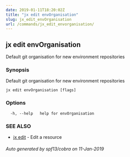 ```yaml
---
date: 2019-01-11T18:20:02Z
title: "jx edit envOrganisation"
slug: jx_edit_envOrganisation
url: /commands/jx_edit_envorganisation/
---
```

## jx edit envOrganisation

Default git organisation for new environment repositories

### Synopsis

Default git organisation for new environment repositories

```
jx edit envOrganisation [flags]
```

### Options

```
  -h, --help   help for envOrganisation
```

### SEE ALSO

* [jx edit](/commands/jx_edit/)	 - Edit a resource

###### Auto generated by spf13/cobra on 11-Jan-2019
